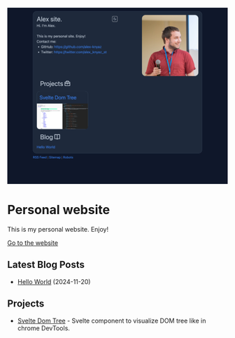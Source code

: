 <!-- WEBSITE-PREVIEW:START -->
![Website Preview](./static/website-preview.png)
<!-- WEBSITE-PREVIEW:END -->

# Personal website

This is my personal website. Enjoy!

<!-- HOMEPAGE-LINK:START -->
[Go to the website](https://alex-knyaz.github.io/)
<!-- HOMEPAGE-LINK:END -->

## Latest Blog Posts

<!-- BLOG-POST-LIST:START -->
- [Hello World](https://alex-knyaz.github.io/blog/hello_world) (2024-11-20)
<!-- BLOG-POST-LIST:END -->

## Projects
<!-- PROJECTS-LIST:START -->
- [Svelte Dom Tree](https://alex-knyaz.github.io/svelte-domtree/) - Svelte component to visualize DOM tree like in chrome DevTools.
<!-- PROJECTS-LIST:END -->

<!-- Deployment -->